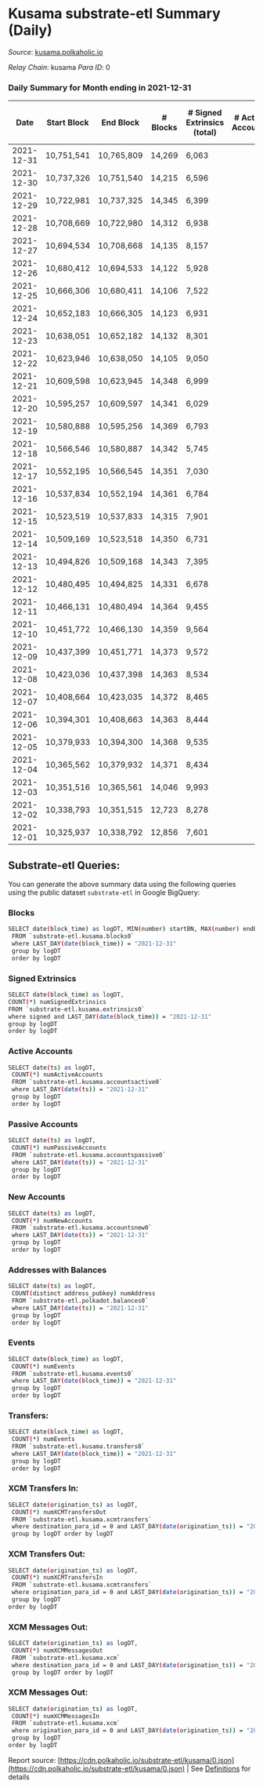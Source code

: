 # Kusama substrate-etl Summary (Daily)

_Source_: [kusama.polkaholic.io](https://kusama.polkaholic.io)

*Relay Chain*: kusama
*Para ID*: 0



### Daily Summary for Month ending in 2021-12-31


| Date | Start Block | End Block | # Blocks | # Signed Extrinsics (total) | # Active Accounts | # Passive | # New | # Addresses with Balances | # Events | # Transfers | # XCM Transfers In | # XCM Transfers Out | # XCM In | # XCM Out | Issues | 
| ---- | ----------- | --------- | -------- | --------------------------- | ----------------- | --------- | ----- | ------------------------- | -------- | ----------- | ------------------ | ------------------- | -------- | --------- | ------ |
| 2021-12-31 | 10,751,541 | 10,765,809 | 14,269 | 6,063 |  |  |  | 230,388 | 385,578 | 2,050 ($13,203,714.88) | 59 ($2,561,352.24) | 79 ($232,705.25) |  |  |  |
| 2021-12-30 | 10,737,326 | 10,751,540 | 14,215 | 6,596 |  |  |  |  | 380,391 | 2,094 ($5,404,158.20) | 54 ($179,161.80) | 77 ($218,139.00) |  |  |  |
| 2021-12-29 | 10,722,981 | 10,737,325 | 14,345 | 6,399 |  |  |  |  | 382,651 | 2,318 ($6,333,261.53) | 66 ($377,843.66) | 92 ($175,985.57) |  |  |  |
| 2021-12-28 | 10,708,669 | 10,722,980 | 14,312 | 6,938 |  |  |  |  | 385,682 | 2,246 ($10,943,597.12) | 77 ($415,132.54) | 129 ($463,693.59) |  |  |  |
| 2021-12-27 | 10,694,534 | 10,708,668 | 14,135 | 8,157 |  |  |  |  | 408,071 | 2,729 ($8,952,794.56) | 104 ($534,635.67) | 105 ($198,998.84) |  |  |  |
| 2021-12-26 | 10,680,412 | 10,694,533 | 14,122 | 5,928 |  |  |  |  | 362,269 | 2,094 ($7,359,397.71) | 80 ($327,823.05) | 85 ($243,361.89) |  |  |  |
| 2021-12-25 | 10,666,306 | 10,680,411 | 14,106 | 7,522 |  |  |  |  | 364,314 | 2,299 ($4,008,625.16) | 49 ($140,618.17) | 68 ($62,238.21) |  |  |  |
| 2021-12-24 | 10,652,183 | 10,666,305 | 14,123 | 6,931 |  |  |  |  | 367,858 | 2,589 ($6,188,723.38) | 69 ($258,876.67) | 138 ($222,050.63) |  |  |  |
| 2021-12-23 | 10,638,051 | 10,652,182 | 14,132 | 8,301 |  |  |  |  | 402,001 | 2,811 ($8,029,231.90) | 107 ($370,020.08) | 158 ($218,278.80) |  |  |  |
| 2021-12-22 | 10,623,946 | 10,638,050 | 14,105 | 9,050 |  |  |  |  | 392,736 | 2,950 ($18,407,052.61) | 78 ($162,091.12) | 227 ($350,881.25) |  |  |  |
| 2021-12-21 | 10,609,598 | 10,623,945 | 14,348 | 6,999 |  |  |  |  | 362,972 | 2,291 ($12,087,282.68) | 55 ($140,286.82) | 150 ($796,349.86) |  |  |  |
| 2021-12-20 | 10,595,257 | 10,609,597 | 14,341 | 6,029 |  |  |  |  | 398,072 | 1,715 ($12,349,042.16) | 52 ($710,372.68) | 98 ($344,872.87) |  |  |  |
| 2021-12-19 | 10,580,888 | 10,595,256 | 14,369 | 6,793 |  |  |  |  | 364,998 | 1,773 ($2,428,259.14) | 43 ($68,645.54) | 77 ($77,537.50) |  |  |  |
| 2021-12-18 | 10,566,546 | 10,580,887 | 14,342 | 5,745 |  |  |  |  | 352,317 | 2,159 ($5,028,945.80) | 52 ($289,970.52) | 111 ($93,202.38) |  |  |  |
| 2021-12-17 | 10,552,195 | 10,566,545 | 14,351 | 7,030 |  |  |  |  | 410,241 | 2,299 ($25,218,302.21) | 62 ($443,347.39) | 118 ($355,887.29) |  |  |  |
| 2021-12-16 | 10,537,834 | 10,552,194 | 14,361 | 6,784 |  |  |  |  | 386,757 | 2,111 ($11,402,176.74) | 89 ($387,206.51) | 348 ($375,023.93) |  |  |  |
| 2021-12-15 | 10,523,519 | 10,537,833 | 14,315 | 7,901 |  |  |  |  | 375,280 | 2,927 ($7,104,650.26) | 84 ($314,049.82) | 369 ($352,807.46) |  |  |  |
| 2021-12-14 | 10,509,169 | 10,523,518 | 14,350 | 6,731 |  |  |  |  | 386,003 | 2,543 ($13,982,904.22) | 92 ($524,223.78) | 153 ($61,111.70) |  |  |  |
| 2021-12-13 | 10,494,826 | 10,509,168 | 14,343 | 7,395 |  |  |  |  | 399,570 | 3,404 ($54,318,598.92) | 80 ($177,039.06) | 127 ($142,307.64) |  |  |  |
| 2021-12-12 | 10,480,495 | 10,494,825 | 14,331 | 6,678 |  |  |  |  | 369,521 | 2,225 ($9,147,328.79) | 50 ($484,957.38) | 84 ($793,561.83) |  |  |  |
| 2021-12-11 | 10,466,131 | 10,480,494 | 14,364 | 9,455 |  |  |  |  | 392,806 | 3,473 ($10,980,194.64) | 108 ($416,373.21) | 112 ($577,465.93) |  |  |  |
| 2021-12-10 | 10,451,772 | 10,466,130 | 14,359 | 9,564 |  |  |  |  | 404,808 | 3,657 ($29,293,650.84) | 150 ($801,316.04) | 92 ($2,187,109.28) |  |  |  |
| 2021-12-09 | 10,437,399 | 10,451,771 | 14,373 | 9,572 |  |  |  |  | 398,184 | 3,504 ($21,509,201.20) | 88 ($312,797.92) | 154 ($807,187.96) |  |  |  |
| 2021-12-08 | 10,423,036 | 10,437,398 | 14,363 | 8,534 |  |  |  |  | 405,189 | 3,086 ($12,479,878.54) | 105 ($541,137.11) | 76 ($273,172.86) |  |  |  |
| 2021-12-07 | 10,408,664 | 10,423,035 | 14,372 | 8,465 |  |  |  |  | 394,431 | 3,771 ($57,800,495.55) | 108 ($901,639.93) | 139 ($3,129,097.19) |  |  |  |
| 2021-12-06 | 10,394,301 | 10,408,663 | 14,363 | 8,444 |  |  |  |  | 393,042 | 3,335 ($22,900,012.85) | 129 ($2,173,737.84) | 173 ($741,949.94) |  |  |  |
| 2021-12-05 | 10,379,933 | 10,394,300 | 14,368 | 9,535 |  |  |  |  | 402,004 | 3,298 ($17,131,603.42) | 136 ($424,128.64) | 84 ($343,085.11) |  |  |  |
| 2021-12-04 | 10,365,562 | 10,379,932 | 14,371 | 8,434 |  |  |  |  | 385,513 | 3,477 ($18,094,594.84) | 127 ($900,280.26) | 197 ($972,954.57) |  |  |  |
| 2021-12-03 | 10,351,516 | 10,365,561 | 14,046 | 9,993 |  |  |  |  | 417,438 | 4,814 ($26,273,403.18) | 161 ($4,137,769.40) | 147 ($786,497.32) |  |  |  |
| 2021-12-02 | 10,338,793 | 10,351,515 | 12,723 | 8,278 |  |  |  |  | 352,195 | 4,096 ($26,304,533.26) | 136 ($889,461.22) | 124 ($106,906.50) |  |  |  |
| 2021-12-01 | 10,325,937 | 10,338,792 | 12,856 | 7,601 |  |  |  |  | 360,624 | 4,830 ($48,262,397.81) | 145 ($424,801.41) | 128 ($1,303,510.56) |  |  |  |

## Substrate-etl Queries:
You can generate the above summary data using the following queries using the public dataset `substrate-etl` in Google BigQuery:

### Blocks
```bash
SELECT date(block_time) as logDT, MIN(number) startBN, MAX(number) endBN, COUNT(*) numBlocks 
 FROM `substrate-etl.kusama.blocks0`  
 where LAST_DAY(date(block_time)) = "2021-12-31" 
 group by logDT 
 order by logDT
```

### Signed Extrinsics
```bash
SELECT date(block_time) as logDT, 
COUNT(*) numSignedExtrinsics 
FROM `substrate-etl.kusama.extrinsics0`  
where signed and LAST_DAY(date(block_time)) = "2021-12-31" 
group by logDT 
order by logDT
```

### Active Accounts
```bash
SELECT date(ts) as logDT, 
 COUNT(*) numActiveAccounts 
 FROM `substrate-etl.kusama.accountsactive0` 
 where LAST_DAY(date(ts)) = "2021-12-31" 
 group by logDT 
 order by logDT
```

### Passive Accounts
```bash
SELECT date(ts) as logDT, 
 COUNT(*) numPassiveAccounts 
 FROM `substrate-etl.kusama.accountspassive0` 
 where LAST_DAY(date(ts)) = "2021-12-31" 
 group by logDT 
 order by logDT
```

### New Accounts
```bash
SELECT date(ts) as logDT, 
 COUNT(*) numNewAccounts 
 FROM `substrate-etl.kusama.accountsnew0` 
 where LAST_DAY(date(ts)) = "2021-12-31" 
 group by logDT
 order by logDT
```

### Addresses with Balances
```bash
SELECT date(ts) as logDT,
 COUNT(distinct address_pubkey) numAddress 
 FROM `substrate-etl.polkadot.balances0` 
 where LAST_DAY(date(ts)) = "2021-12-31" 
 group by logDT 
 order by logDT
```

### Events
```bash
SELECT date(block_time) as logDT, 
 COUNT(*) numEvents 
 FROM `substrate-etl.kusama.events0` 
 where LAST_DAY(date(block_time)) = "2021-12-31" 
 group by logDT 
 order by logDT
```

### Transfers:
```bash
SELECT date(block_time) as logDT, 
 COUNT(*) numEvents 
 FROM `substrate-etl.kusama.transfers0` 
 where LAST_DAY(date(block_time)) = "2021-12-31" 
 group by logDT 
 order by logDT
```

### XCM Transfers In:
```bash
SELECT date(origination_ts) as logDT, 
 COUNT(*) numXCMTransfersOut 
 FROM `substrate-etl.kusama.xcmtransfers` 
 where destination_para_id = 0 and LAST_DAY(date(origination_ts)) = "2021-12-31" 
 group by logDT order by logDT
```

### XCM Transfers Out:
```bash
SELECT date(origination_ts) as logDT, 
 COUNT(*) numXCMTransfersIn 
 FROM `substrate-etl.kusama.xcmtransfers` 
 where origination_para_id = 0 and LAST_DAY(date(origination_ts)) = "2021-12-31" 
 group by logDT 
order by logDT
```

### XCM Messages Out:
```bash
SELECT date(origination_ts) as logDT, 
 COUNT(*) numXCMMessagesOut 
 FROM `substrate-etl.kusama.xcm` 
 where destination_para_id = 0 and LAST_DAY(date(origination_ts)) = "2021-12-31" 
 group by logDT order by logDT
```

### XCM Messages Out:
```bash
SELECT date(origination_ts) as logDT, 
 COUNT(*) numXCMMessagesIn 
 FROM `substrate-etl.kusama.xcm` 
 where origination_para_id = 0 and LAST_DAY(date(origination_ts)) = "2021-12-31" 
 group by logDT 
order by logDT
```


Report source: [https://cdn.polkaholic.io/substrate-etl/kusama/0.json](https://cdn.polkaholic.io/substrate-etl/kusama/0.json) | See [Definitions](/DEFINITIONS.md) for details

